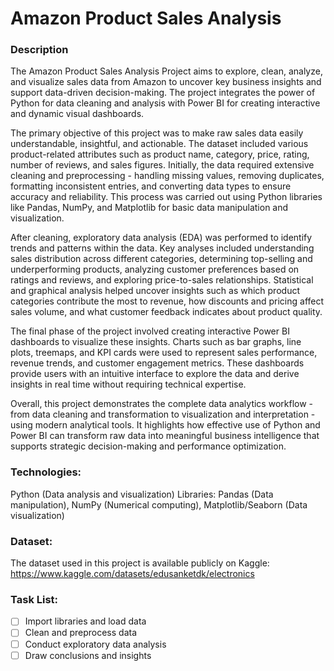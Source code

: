 # Amazon Product Sales Analysis
### Description
The Amazon Product Sales Analysis Project aims to explore, clean, analyze, and visualize sales data from Amazon to uncover key business insights and support data-driven decision-making. The project integrates the power of Python for data cleaning and analysis with Power BI for creating interactive and dynamic visual dashboards.

The primary objective of this project was to make raw sales data easily understandable, insightful, and actionable. The dataset included various product-related attributes such as product name, category, price, rating, number of reviews, and sales figures. Initially, the data required extensive cleaning and preprocessing - handling missing values, removing duplicates, formatting inconsistent entries, and converting data types to ensure accuracy and reliability. This process was carried out using Python libraries like Pandas, NumPy, and Matplotlib for basic data manipulation and visualization.

After cleaning, exploratory data analysis (EDA) was performed to identify trends and patterns within the data. Key analyses included understanding sales distribution across different categories, determining top-selling and underperforming products, analyzing customer preferences based on ratings and reviews, and exploring price-to-sales relationships. Statistical and graphical analysis helped uncover insights such as which product categories contribute the most to revenue, how discounts and pricing affect sales volume, and what customer feedback indicates about product quality.

The final phase of the project involved creating interactive Power BI dashboards to visualize these insights. Charts such as bar graphs, line plots, treemaps, and KPI cards were used to represent sales performance, revenue trends, and customer engagement metrics. These dashboards provide users with an intuitive interface to explore the data and derive insights in real time without requiring technical expertise.

Overall, this project demonstrates the complete data analytics workflow - from data cleaning and transformation to visualization and interpretation - using modern analytical tools. It highlights how effective use of Python and Power BI can transform raw data into meaningful business intelligence that supports strategic decision-making and performance optimization.

### Technologies:

Python (Data analysis and visualization)
Libraries: Pandas (Data manipulation), NumPy (Numerical computing), Matplotlib/Seaborn (Data visualization)

### Dataset:
The dataset used in this project is available publicly on Kaggle: https://www.kaggle.com/datasets/edusanketdk/electronics

### Task List:

- [ ] Import libraries and load data
- [ ] Clean and preprocess data
- [ ] Conduct exploratory data analysis
- [ ] Draw conclusions and insights
